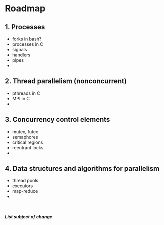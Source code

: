 # Roadmap
## 1. Processes
- forks in bash?
- processes in C
- signals
- handlers
- pipes
-

## 2. Thread parallelism (nonconcurrent)
- pthreads in C
- MPI in C
-

## 3. Concurrency control elements
- mutex, futex
- semaphores
- critical regions
- reentrant locks
-

## 4. Data structures and algorithms for parallelism
- thread pools
- executors
- map-reduce
-

<br><br>
***List subject of change***